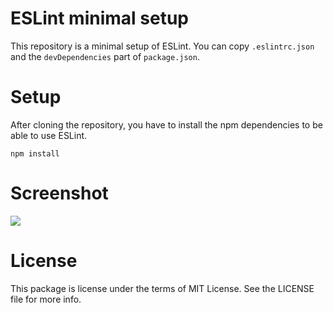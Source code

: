 # ESLint minimal setup

This repository is a minimal setup of ESLint. You can copy `.eslintrc.json` and the `devDependencies` part of `package.json`.

# Setup

After cloning the repository, you have to install the npm dependencies to be able to use ESLint.

```
npm install
```

# Screenshot

<img src="https://cloud.githubusercontent.com/assets/4278113/24587903/24123188-17d8-11e7-8deb-ed1dafd350c4.png">


# License
This package is license under the terms of MIT License. See the LICENSE file for more info.
